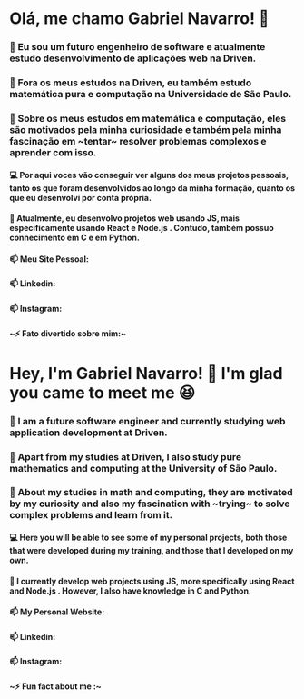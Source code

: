 
#
# Olá, me chamo Gabriel Navarro! 👋 

### 🔭 Eu sou um futuro engenheiro de software e atualmente estudo desenvolvimento de aplicações web na Driven.

### 📔  Fora os meus estudos na Driven, eu também estudo matemática pura e computação na Universidade de São Paulo.

### 🤯 Sobre os meus estudos em matemática e computação, eles são motivados pela minha curiosidade e também pela minha fascinação em ~tentar~ resolver problemas complexos e aprender com isso.

#### 💻 Por aqui voces vão conseguir ver alguns dos meus projetos pessoais, tanto os que foram desenvolvidos ao longo da minha formação, quanto os que eu desenvolvi por conta própria.

#### 🙅 Atualmente, eu desenvolvo projetos web usando JS, mais especificamente usando React e Node.js . Contudo, também possuo conhecimento em C e em Python.

#### 📫 Meu Site Pessoal: 
#### 📫 Linkedin: 
#### 📫 Instagram: 

#### ~⚡ Fato divertido sobre mim:~ 

#

# Hey, I'm Gabriel Navarro! 👋 I'm glad you came to meet me 😆

### 🔭 I am a future software engineer and currently studying web application development at Driven.

### 📔 Apart from my studies at Driven, I also study pure mathematics and computing at the University of São Paulo.

### 🤯 About my studies in math and computing, they are motivated by my curiosity and also my fascination with ~trying~ to solve complex problems and learn from it.

#### 💻 Here you will be able to see some of my personal projects, both those that were developed during my training, and those that I developed on my own.

#### 🙅 I currently develop web projects using JS, more specifically using React and Node.js . However, I also have knowledge in C and Python.

#### 📫 My Personal Website:
#### 📫 Linkedin:
#### 📫 Instagram:

#### ~⚡ Fun fact about me :~
